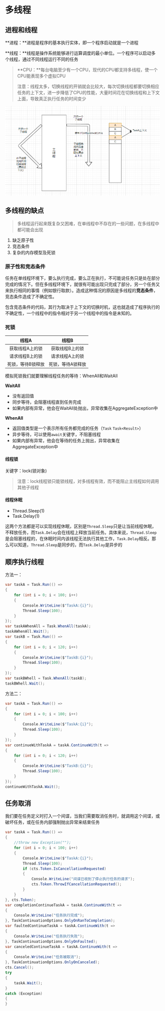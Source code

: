 # 多线程

## 进程和线程

**进程：**进程是程序的基本执行实体，即一个程序启动就是一个进程

**线程：**线程是操作系统能够进行运算调度的最小单位。一个程序可以启动多个线程，通过不同线程运行不同的任务

> **CPU：**每台电脑至少有一个CPU，现代的CPU都支持多线程，使一个CPU能表现多个虚拟CPU
>
> 注意：线程太多，切换线程的开销就会比较大，每次切换线程都要切换相应任务的上下文，进一步降低了CPU的性能，大量时间花在切换线程和上下文上面，导致真正执行任务的时间变少

![image-20241220100003680](assets/image-20241220100003680.png)

## 多线程的缺点

> 多线程运行起来既复杂又困难，在单线程中不存在的一些问题，在多线程中都可能会出现

1. 缺乏原子性
2. 竞态条件
3. 复杂的内存模型及死锁

### 原子性和竞态条件

任务在单线程环境下，要么执行完成，要么正在执行，不可能说任务只是处在部分完成的情况下。但在多线程环境下，就很有可能出现只完成了部分，另一个任务又来执行相同的事情（例如银行取款）。造成这种情况的原因是多线程的**竞态条件**，竞态条件造成了不确定性。

包含竞态条件的代码，其行为取决于上下文的切换时机，这也就造成了程序执行的不确定性，一个线程中的指令相对于另一个线程中的指令是未知的。

### 死锁

|       线程A       |       线程B       |
| :---------------: | :---------------: |
|  获取线程A上的锁  |  获取线程B上的锁  |
|  请求线程B上的锁  |  请求线程A上的锁  |
| 死锁，等待B锁释放 | 死锁，等待A锁释放 |

模拟死锁我们就要理解线程任务的等待：WhenAll和WaitAll

**WaitAll**

* 没有返回值
* 同步等待，会阻塞线程直到任务完成
* 如果内部有异常，他会在WaitAll处抛出，异常收集在AggregateException中

**WhenAll**

* 返回值类型是一个表示所有任务都完成的任务（`Task` `Task<Result>`）
* 异步等待，可以使用`await`关键字，不阻塞线程
* 如果内部有异常，他会在等待的任务上抛出，异常收集在AggregateException中

#### 线程锁

关键字：lock(锁对象)

> 注意：lock线程锁只能锁线程，对多线程有效，而不能阻止主线程如何调用其他子线程

#### 线程休眠

* Thread.Sleep(1)
* Task.Delay(1)

这两个方法都是可以实现线程休眠，区别是`Thread.Sleep`只是让当前线程休眠，不释放任务，而`Task.Delay`会在线程上释放当前任务。具体来说，`Thread.Sleep`是会阻塞线程的，在休眠时间内该线程无法执行其他工作，`Task.Delay`相反。那么可以知道，`Thread.Sleep`是同步的，而`Task.Delay`是异步的

## 顺序执行线程

方法一：

```c#
var taskA = Task.Run(() =>
{
    for (int i = 0; i < 100; i++)
    {
        Console.WriteLine($"TaskA:{i}");
        Thread.Sleep(100);
    }
});
var taskAWhenAll = Task.WhenAll(taskA);
taskAWhenAll.Wait();
var taskB = Task.Run(() =>
{
    for (int i = 0; i < 120; i++)
    {
        Console.WriteLine($"TaskB:{i}");
        Thread.Sleep(100);
    }
});
var taskBWhell = Task.WhenAll(taskB);
taskBWhell.Wait();
```

方法二：

```c#
var taskA = Task.Run(() =>
{
    for (int i = 0; i < 100; i++)
    {
        Console.WriteLine($"TaskA:{i}");
        Thread.Sleep(100);
    }
});
var continueWithTaskA = taskA.ContinueWith(t =>
{
    for (int i = 0; i < 120; i++)
    {
        Console.WriteLine($"TaskB:{i}");
        Thread.Sleep(100);
    }
});
continueWithTaskA.Wait();
```

## 任务取消

我们要在任务定义时打入一个间谍，当我们需要取消任务时，就调用这个间谍，或破坏任务，或在任务内部强制抛出异常来结束任务

```c#
var taskA = Task.Run(() =>
{
    //throw new Exception("");
    for (int i = 0; i < 100; i++)
    {
        Console.WriteLine($"TaskA:{i}");
        Thread.Sleep(100);
        if (cts.Token.IsCancellationRequested)
        {
            Console.WriteLine("间谍已收到了停止执行任务的请求");
            cts.Token.ThrowIfCancellationRequested();
        }
    }
}, cts.Token);
var completionContinueTaskA = taskA.ContinueWith(t =>
{
    Console.WriteLine("任务执行完成");
}, TaskContinuationOptions.OnlyOnRanToCompletion);
var faultedContinueTaskA = taskA.ContinueWith(t =>
{
    Console.WriteLine("任务执行失败");
}, TaskContinuationOptions.OnlyOnFaulted);
var canceledContinueTaskA = taskA.ContinueWith(t =>
{
    Console.WriteLine("任务被取消");
}, TaskContinuationOptions.OnlyOnCanceled);
cts.Cancel();
try
{
    taskA.Wait();
}
catch (Exception)
{
}
```

